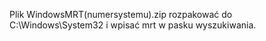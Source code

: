 Plik WindowsMRT(numersystemu).zip rozpakować do C:\Windows\System32 i wpisać mrt w pasku wyszukiwania.
